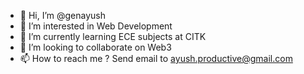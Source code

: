 - 👋 Hi, I’m @genayush
- 👀 I’m interested in Web Development
- 🌱 I’m currently learning ECE subjects at CITK
- 💞️ I’m looking to collaborate on Web3
- 📫 How to reach me ? Send email to ayush.productive@gmail.com

<!---
genayush/genayush is a ✨ special ✨ repository because its `README.md` (this file) appears on your GitHub profile.
You can click the Preview link to take a look at your changes.
--->
